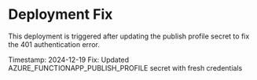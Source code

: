 # Deployment Fix

This deployment is triggered after updating the publish profile secret to fix the 401 authentication error.

Timestamp: 2024-12-19
Fix: Updated AZURE_FUNCTIONAPP_PUBLISH_PROFILE secret with fresh credentials 
